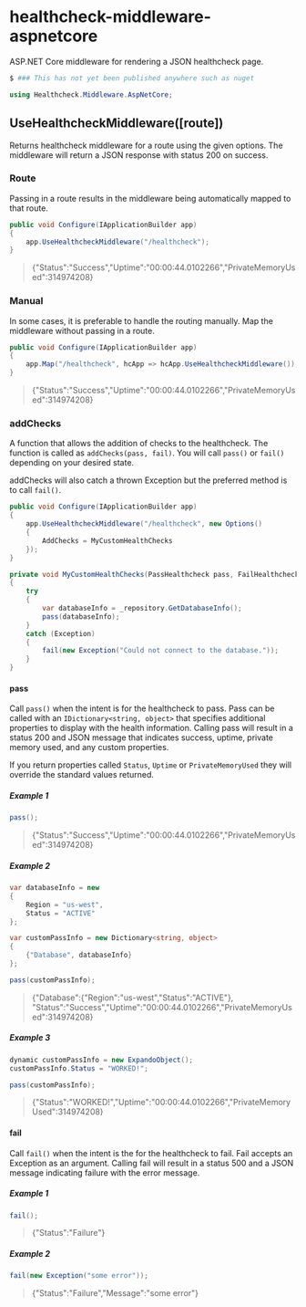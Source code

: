 # healthcheck-middleware-aspnetcore

ASP.NET Core middleware for rendering a JSON healthcheck page. 

```bash
$ ### This has not yet been published anywhere such as nuget
```
```cs
using Healthcheck.Middleware.AspNetCore;
```
## UseHealthcheckMiddleware([route])
Returns healthcheck middleware for a route using the given options. The middleware will return a JSON response with status 200 on success.

### Route
Passing in a route results in the middleware being automatically mapped to that route.

```cs
public void Configure(IApplicationBuilder app)
{
    app.UseHealthcheckMiddleware("/healthcheck");
}
```
> {"Status":"Success","Uptime":"00:00:44.0102266","PrivateMemoryUsed":314974208}

### Manual
In some cases, it is preferable to handle the routing manually. Map the middleware without passing in a route.

```cs
public void Configure(IApplicationBuilder app)
{
    app.Map("/healthcheck", hcApp => hcApp.UseHealthcheckMiddleware());
}
```
> {"Status":"Success","Uptime":"00:00:44.0102266","PrivateMemoryUsed":314974208}

### addChecks
A function that allows the addition of checks to the healthcheck. The function is called as `addChecks(pass, fail)`. You will call `pass()` or `fail()` depending on your desired state.

addChecks will also catch a thrown Exception but the preferred method is to call `fail()`.

```cs
public void Configure(IApplicationBuilder app)
{
    app.UseHealthcheckMiddleware("/healthcheck", new Options()
    {
        AddChecks = MyCustomHealthChecks
    });
}

private void MyCustomHealthChecks(PassHealthcheck pass, FailHealthcheck fail)
{
    try
    {
        var databaseInfo = _repository.GetDatabaseInfo();
        pass(databaseInfo);
    }
    catch (Exception)
    {
        fail(new Exception("Could not connect to the database."));
    }
}
```

#### pass
Call `pass()` when the intent is for the healthcheck to pass. Pass can be called with an `IDictionary<string, object>` that specifies additional properties to display with the health information. Calling pass will result in a status 200 and JSON message that indicates success, uptime, private memory used, and any custom properties.

If you return properties called `Status`, `Uptime` or `PrivateMemoryUsed` they will override the standard values returned.

##### Example 1
```cs
pass();
```
> {"Status":"Success","Uptime":"00:00:44.0102266","PrivateMemoryUsed":314974208}

##### Example 2
```cs
var databaseInfo = new
{
    Region = "us-west",
    Status = "ACTIVE"
};

var customPassInfo = new Dictionary<string, object>
{
    {"Database", databaseInfo}
};

pass(customPassInfo);
```
> {"Database":{"Region":"us-west","Status":"ACTIVE"}, "Status":"Success","Uptime":"00:00:44.0102266","PrivateMemoryUsed":314974208}

##### Example 3
```cs
dynamic customPassInfo = new ExpandoObject();
customPassInfo.Status = "WORKED!";

pass(customPassInfo);
```
> {"Status":"WORKED!","Uptime":"00:00:44.0102266","PrivateMemoryUsed":314974208}

#### fail
Call `fail()` when the intent is the for the healthcheck to fail. Fail accepts an Exception as an argument. Calling fail will result in a status 500 and a JSON message indicating failure with the error message.

##### Example 1
```cs
fail();
```
> {"Status":"Failure"}

##### Example 2
```cs
fail(new Exception("some error"));
```
> {"Status":"Failure","Message":"some error"}